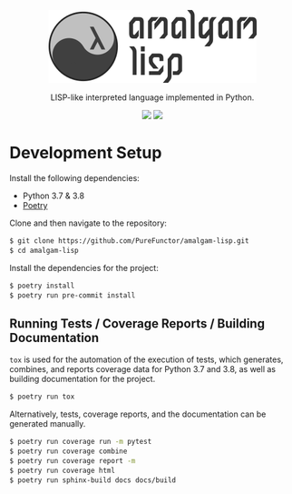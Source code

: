 <p align="center">
  <img src="./docs/logo.png"></img>
</p>

<p align="center">
  LISP-like interpreted language implemented in Python.
</p>

<p align="center">
  <img src="https://img.shields.io/travis/com/purefunctor/amalgam-lisp?label=build&logo=travis&style=flat-square" href="https://travis-ci.com/github/PureFunctor/amalgam-lisp"></img>
  <img src="https://img.shields.io/codecov/c/gh/purefunctor/amalgam-lisp?label=codecov&logo=codecov&style=flat-square" href="https://codecov.io/gh/PureFunctor/amalgam-lisp/">
</p>

# Development Setup
Install the following dependencies:
* Python 3.7 & 3.8
* [Poetry](https://python-poetry.org)

Clone and then navigate to the repository:
```bash
$ git clone https://github.com/PureFunctor/amalgam-lisp.git
$ cd amalgam-lisp
```

Install the dependencies for the project:
```bash
$ poetry install
$ poetry run pre-commit install
```

## Running Tests / Coverage Reports / Building Documentation
`tox` is used for the automation of the execution of tests, which generates, combines, and reports coverage data for Python 3.7 and 3.8, as well as building documentation for the project.
```bash
$ poetry run tox
```

Alternatively, tests, coverage reports, and the documentation can be generated manually.
```bash
$ poetry run coverage run -m pytest
$ poetry run coverage combine
$ poetry run coverage report -m
$ poetry run coverage html
$ poetry run sphinx-build docs docs/build
```
